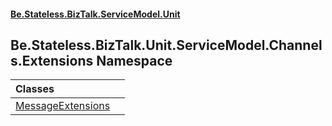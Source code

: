 #### [Be.Stateless.BizTalk.ServiceModel.Unit](README.md 'README')

## Be.Stateless.BizTalk.Unit.ServiceModel.Channels.Extensions Namespace

| Classes | |
| :--- | :--- |
| [MessageExtensions](MessageExtensions.md 'Be.Stateless.BizTalk.Unit.ServiceModel.Channels.Extensions.MessageExtensions') | |
